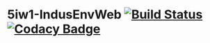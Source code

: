 # 5iw1-IndusEnvWeb [![Build Status](https://travis-ci.org/laurieguibert/5iw1-IndusEnvWeb.svg?branch=master)](https://travis-ci.org/laurieguibert/5iw1-IndusEnvWeb) [![Codacy Badge](https://api.codacy.com/project/badge/Grade/e33a09ec60cf48278e603e0607a90a7a)](https://www.codacy.com/app/l.guibert/5iw1-IndusEnvWeb?utm_source=github.com&amp;utm_medium=referral&amp;utm_content=laurieguibert/5iw1-IndusEnvWeb&amp;utm_campaign=Badge_Grade)
